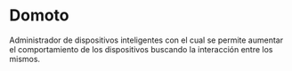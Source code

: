 # Domoto
Administrador de dispositivos inteligentes con el cual se permite aumentar el comportamiento de los dispositivos buscando la interacción entre los mismos.